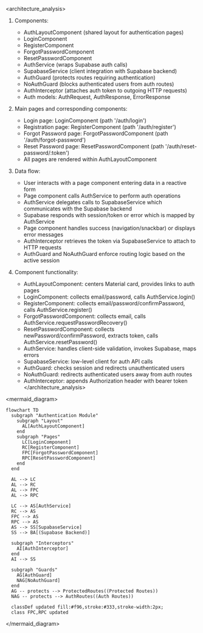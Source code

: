 <architecture_analysis>
1. Components:
   - AuthLayoutComponent (shared layout for authentication pages)
   - LoginComponent
   - RegisterComponent
   - ForgotPasswordComponent
   - ResetPasswordComponent
   - AuthService (wraps Supabase auth calls)
   - SupabaseService (client integration with Supabase backend)
   - AuthGuard (protects routes requiring authentication)
   - NoAuthGuard (blocks authenticated users from auth routes)
   - AuthInterceptor (attaches auth token to outgoing HTTP requests)
   - Auth models: AuthRequest, AuthResponse, ErrorResponse

2. Main pages and corresponding components:
   - Login page: LoginComponent (path '/auth/login')
   - Registration page: RegisterComponent (path '/auth/register')
   - Forgot Password page: ForgotPasswordComponent (path '/auth/forgot-password')
   - Reset Password page: ResetPasswordComponent (path '/auth/reset-password/:token')
   - All pages are rendered within AuthLayoutComponent

3. Data flow:
   - User interacts with a page component entering data in a reactive form
   - Page component calls AuthService to perform auth operations
   - AuthService delegates calls to SupabaseService which communicates with the Supabase backend
   - Supabase responds with session/token or error which is mapped by AuthService
   - Page component handles success (navigation/snackbar) or displays error messages
   - AuthInterceptor retrieves the token via SupabaseService to attach to HTTP requests
   - AuthGuard and NoAuthGuard enforce routing logic based on the active session

4. Component functionality:
   - AuthLayoutComponent: centers Material card, provides links to auth pages
   - LoginComponent: collects email/password, calls AuthService.login()
   - RegisterComponent: collects email/password/confirmPassword, calls AuthService.register()
   - ForgotPasswordComponent: collects email, calls AuthService.requestPasswordRecovery()
   - ResetPasswordComponent: collects newPassword/confirmPassword, extracts token, calls AuthService.resetPassword()
   - AuthService: handles client-side validation, invokes Supabase, maps errors
   - SupabaseService: low-level client for auth API calls
   - AuthGuard: checks session and redirects unauthenticated users
   - NoAuthGuard: redirects authenticated users away from auth routes
   - AuthInterceptor: appends Authorization header with bearer token
</architecture_analysis>

<mermaid_diagram>
```mermaid
flowchart TD
  subgraph "Authentication Module"
    subgraph "Layout"
      AL[AuthLayoutComponent]
    end
    subgraph "Pages"
      LC[LoginComponent]
      RC[RegisterComponent]
      FPC[ForgotPasswordComponent]
      RPC[ResetPasswordComponent]
    end
  end

  AL --> LC
  AL --> RC
  AL --> FPC
  AL --> RPC

  LC --> AS[AuthService]
  RC --> AS
  FPC --> AS
  RPC --> AS
  AS --> SS[SupabaseService]
  SS --> BA[(Supabase Backend)]

  subgraph "Interceptors"
    AI[AuthInterceptor]
  end
  AI --> SS

  subgraph "Guards"
    AG[AuthGuard]
    NAG[NoAuthGuard]
  end
  AG -- protects --> ProtectedRoutes((Protected Routes))
  NAG -- protects --> AuthRoutes((Auth Routes))

  classDef updated fill:#f96,stroke:#333,stroke-width:2px;
  class FPC,RPC updated
```  
</mermaid_diagram> 
